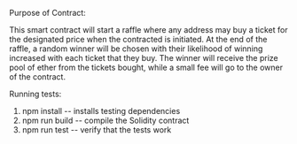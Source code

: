 Purpose of Contract:

This smart contract will start a raffle where any address may buy a
ticket for the designated price when the contracted is initiated.
At the end of the raffle, a random winner will be chosen with their
likelihood of winning increased with each ticket that they buy. 
The winner will receive the prize pool of ether from the tickets 
bought, while a small fee will go to the owner of the contract.


Running tests:

1. npm install -- installs testing dependencies
2. npm run build -- compile the Solidity contract
3. npm run test -- verify that the tests work